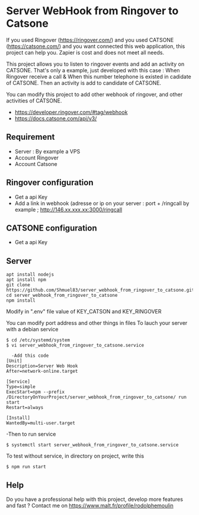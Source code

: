 # Server WebHook from Ringover to Catsone
If you used Ringover (https://ringover.com/) and you used CATSONE (https://catsone.com/) and you want connected this web application, this project can help you.
Zapier is cost and does not meet all needs.

This project allows you to listen to ringover events and add an activity on CATSONE.
That's only a example, just developed with this case  : 
When Ringover receive a call
&
When this number telephone is existed in cadidate of CATSONE.
Then an activity is add to candidate of CATSONE.

You can modify this project to add other webhook of ringover, and other activities of CATSONE.
* https://developer.ringover.com/#tag/webhook
* https://docs.catsone.com/api/v3/

## Requirement
* Server : By example a VPS
* Account Ringover
* Account Catsone

## Ringover configuration
* Get a api Key
* Add a link in webhook (adresse or ip on your server : port + /ringcall by example ;  http://146.xx.xxx.xx:3000/ringcall

## CATSONE configuration
* Get a api Key

## Server
```
apt install nodejs
apt install npm
git clone https://github.com/Shmuel83/server_webhook_from_ringover_to_catsone.git
cd server_webhook_from_ringover_to_catsone
npm install
```
Modify in ".env" file value of KEY_CATSON and KEY_RINGOVER

You can modify port address and other things in files
To lauch your server with a debian service
```
$ cd /etc/systemd/system
$ vi server_webhook_from_ringover_to_catsone.service
```
```
  -Add this code
[Unit]
Description=Server Web Hook
After=network-online.target

[Service]
Type=simple
ExecStart=npm --prefix /DirectoryOnYourProject/server_webhook_from_ringover_to_catsone/ run start
Restart=always

[Install]
WantedBy=multi-user.target
```
  -Then to run service
```
$ systemctl start server_webhook_from_ringover_to_catsone.service
```
To test without service, in directory on project, write this
```
$ npm run start
```

## Help
Do you have a professional help with this project, develop more features and fast ?
Contact me on https://www.malt.fr/profile/rodolphemoulin
